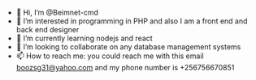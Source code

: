 - 👋 Hi, I’m @Beimnet-cmd
- 👀 I’m interested in programming in PHP and also I am a front end and back end designer
- 🌱 I’m currently learning nodejs and react
- 💞️ I’m looking to collaborate on any database management systems 
- 📫 How to reach me: you could reach me with this email boozsg31@yahoo.com and my phone number is +256756670851

<!---
Beimnet-cmd/Beimnet-cmd is a ✨ special ✨ repository because its `README.md` (this file) appears on your GitHub profile.
You can click the Preview link to take a look at your changes.
--->
